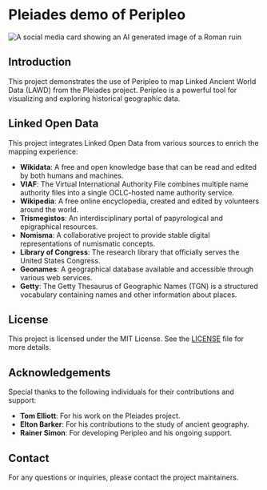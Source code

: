 # Pleiades demo of Peripleo

![A social media card showing an AI generated image of a Roman ruin](https://micropasts.github.io/pleiades/social-media-preview.jpeg)

## Introduction

This project demonstrates the use of Peripleo to map Linked Ancient World Data (LAWD) from the Pleiades project. Peripleo is a powerful tool for visualizing and exploring historical geographic data.

## Linked Open Data

This project integrates Linked Open Data from various sources to enrich the mapping experience:

- **Wikidata**: A free and open knowledge base that can be read and edited by both humans and machines.
- **VIAF**: The Virtual International Authority File combines multiple name authority files into a single OCLC-hosted name authority service.
- **Wikipedia**: A free online encyclopedia, created and edited by volunteers around the world.
- **Trismegistos**: An interdisciplinary portal of papyrological and epigraphical resources.
- **Nomisma**: A collaborative project to provide stable digital representations of numismatic concepts.
- **Library of Congress**: The research library that officially serves the United States Congress.
- **Geonames**: A geographical database available and accessible through various web services.
- **Getty**: The Getty Thesaurus of Geographic Names (TGN) is a structured vocabulary containing names and other information about places.

## License

This project is licensed under the MIT License. See the [LICENSE](LICENSE) file for more details.

## Acknowledgements

Special thanks to the following individuals for their contributions and support:

- **Tom Elliott**: For his work on the Pleiades project.
- **Elton Barker**: For his contributions to the study of ancient geography.
- **Rainer Simon**: For developing Peripleo and his ongoing support.

## Contact

For any questions or inquiries, please contact the project maintainers.
